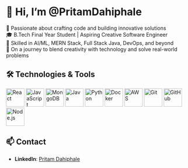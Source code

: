 # 👋 Hi, I’m @PritamDahiphale

👀 Passionate about crafting code and building innovative solutions  
🎓 B.Tech Final Year Student | Aspiring Creative Software Engineer  
🤖 Skilled in AI/ML, MERN Stack, Full Stack Java, DevOps, and beyond  
🚀 On a journey to blend creativity with technology and solve real-world problems  

## 🛠️ Technologies & Tools

<img src="https://upload.wikimedia.org/wikipedia/commons/a/a7/React-icon.svg" alt="React" width="50" height="50">  
<img src="https://upload.wikimedia.org/wikipedia/commons/6/6a/JavaScript-logo.png" alt="JavaScript" width="50" height="50">  
<img src="https://www.mongodb.com/assets/images/global/favicon.ico" alt="MongoDB" width="50" height="50">  
<img src="https://img.icons8.com/color/48/000000/java-coffee-cup-logo.png" alt="Java" width="50" height="50">  
<img src="https://img.icons8.com/color/48/000000/python.png" alt="Python" width="50" height="50">  
<img src="https://img.icons8.com/color/48/000000/docker.png" alt="Docker" width="50" height="50">  
<img src="https://img.icons8.com/color/48/000000/amazon-web-services.png" alt="AWS" width="50" height="50">  
<img src="https://git-scm.com/images/logos/downloads/Git-Icon-1788C.png" alt="Git" width="50" height="50">  
<img src="https://github.githubassets.com/images/modules/logos_page/GitHub-Mark.png" alt="GitHub" width="50" height="50">  
<img src="https://nodejs.org/static/images/logo.svg" alt="Node.js" width="50" height="50">  

## 📫 Contact
- **LinkedIn**: [Pritam Dahiphale](https://www.linkedin.com/in/pritam-dahiphale-0640a41b3/)
